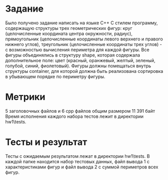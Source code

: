 # Задание 

Было получено задание написать на языке С++ С стилем программу, содержащую структуры трех геометрических фигур: круг (целочисленные координата центра окружности, радиус), прямоугольник (целочисленные координаты левого верхнего и правого нижнего углов), треугольник (целочисленные координаты трех углов) - с возможностью вычисления периметра для каждой фигуры. Все фигуры объединялись в структуру shape, которая содержала дополнительное поле: цвет (красный, оранжевый, желтый, зеленый, голубой, синий, фиолетовый). Фигуры должны помещаться внутрь структуры container, для которой должна быть реализована сортировка в убывающем порядке по периметру фигуры.

# Метрики 
5 заголовочных файлов и 6 cpp файлов общим размером 11 391 байт
Время исполнения каждого набора тестов лежит в директории hw1\tests.

# Тесты и результат 

Тесты с ожидаемым результатом лежат в директории hw1\tests. В каждой папке находится набор тестовых данных, файл вывода 1 с характеристиками фигур и файл вывода 2 с суммой периметров всех фигур.

